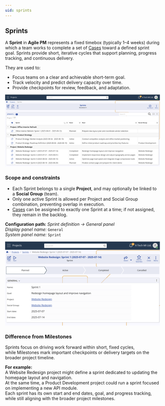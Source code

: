 ```yaml
---
uid: sprints
---
```


## Sprints

A **Sprint** in **Agile PM** represents a fixed timebox (typically 1–4 weeks) during which a team works to complete a set of [Cases](../../cases/index.md) toward a defined sprint goal. Sprints provide short, iterative cycles that support planning, progress tracking, and continuous delivery.  

They are used to:  
- Focus teams on a clear and achievable short-term goal.  
- Track velocity and predict delivery capacity over time.  
- Provide checkpoints for review, feedback, and adaptation.

![Sprints](pictures/sprints.png)

### Scope and constraints  
- Each Sprint belongs to a single **Project**, and may optionally be linked to a **Social Group** (team).  
- Only one active Sprint is allowed per Project and Social Group combination, preventing overlap in execution.  
- [Cases](../../cases/index.md) can be assigned to exactly one Sprint at a time; if not assigned, they remain in the backlog.

**Configuration path:** *Sprint definition → General panel*<br>
*Display panel name:* `General`  
*System panel name:* `Sprint`  

![Sprint Form](pictures/sprint-form.png)

### Difference from Milestones  
Sprints focus on driving work forward within short, fixed cycles,  
while Milestones mark important checkpoints or delivery targets on the broader project timeline. 

**For example:**  
A Website Redesign project might define a sprint dedicated to updating the homepage layout and navigation.  
At the same time, a Product Development project could run a sprint focused on implementing a new API module.  
Each sprint has its own start and end dates, goal, and progress tracking, while still aligning with the broader project milestones.  
